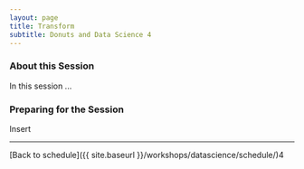 ```yaml
---
layout: page
title: Transform
subtitle: Donuts and Data Science 4
---
```


### About this Session

In this session ...

### Preparing for the Session

Insert

* * *

[Back to schedule]({{ site.baseurl }}/workshops/datascience/schedule/)4